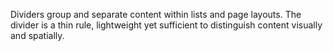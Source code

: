 Dividers group and separate content within lists and page layouts.
The divider is a thin rule, lightweight yet sufficient to distinguish
content visually and spatially.
